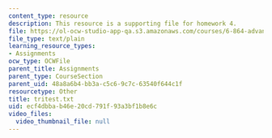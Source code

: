 ```yaml
---
content_type: resource
description: This resource is a supporting file for homework 4.
file: https://ol-ocw-studio-app-qa.s3.amazonaws.com/courses/6-864-advanced-natural-language-processing-fall-2005/ecf4dbbab46e20cd791f93a3bf1b8e6c_tritest.txt
file_type: text/plain
learning_resource_types:
- Assignments
ocw_type: OCWFile
parent_title: Assignments
parent_type: CourseSection
parent_uid: 48a8a6b4-bb3a-c5c6-9c7c-63540f644c1f
resourcetype: Other
title: tritest.txt
uid: ecf4dbba-b46e-20cd-791f-93a3bf1b8e6c
video_files:
  video_thumbnail_file: null
---
```

